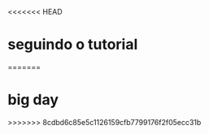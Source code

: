 <<<<<<< HEAD
<h1>seguindo o tutorial</h1>
=======
<h1>big day</h1>
>>>>>>> 8cdbd6c85e5c1126159cfb7799176f2f05ecc31b
